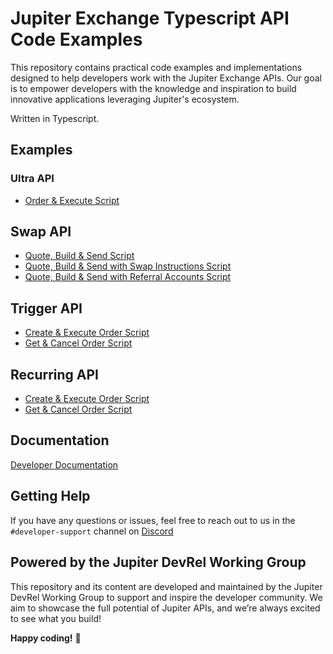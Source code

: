 # Jupiter Exchange Typescript API Code Examples

This repository contains practical code examples and implementations designed to help developers work with the Jupiter Exchange APIs. Our goal is to empower developers with the knowledge and inspiration to build innovative applications leveraging Jupiter's ecosystem.

Written in Typescript.

## Examples

### Ultra API

- [Order & Execute Script](ultra/order-execute/README.md)

## Swap API

- [Quote, Build & Send Script](swap/quote-build-send/README.md)
- [Quote, Build & Send with Swap Instructions Script](swap/quote-build-send-with-swap-instructions/README.md)
- [Quote, Build & Send with Referral Accounts Script](swap/quote-build-send-with-referral-accounts/README.md)

## Trigger API

- [Create & Execute Order Script](trigger/create-execute-order/README.md)
- [Get & Cancel Order Script](trigger/get-cancel-order/README.md)

## Recurring API

- [Create & Execute Order Script](recurring/create-execute-order/README.md)
- [Get & Cancel Order Script](recurring/get-cancel-order/README.md)

## Documentation

[Developer Documentation](https://dev.jup.ag/)

## Getting Help

If you have any questions or issues, feel free to reach out to us in the `#developer-support` channel on [Discord](https://discord.com/invite/jup)

## Powered by the Jupiter DevRel Working Group

This repository and its content are developed and maintained by the Jupiter DevRel Working Group to support and inspire the developer community. We aim to showcase the full potential of Jupiter APIs, and we’re always excited to see what you build!

**Happy coding!** 🚀
